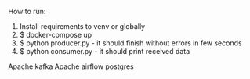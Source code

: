 How to run:

1. Install requirements to venv or globally
1. $ docker-compose up
1. $ python producer.py - it should finish without errors in few seconds
1. $ python consumer.py - it should print received data

Apache kafka
Apache airflow
postgres